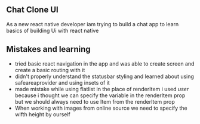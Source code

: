## Chat Clone UI

As a new react native developer iam trying to build a chat app to learn basics of building Ui with react native

## Mistakes and learning

- tried basic react navigation in the app and was able to create screen and create a basic routing with it
- didn't properly understand the statusbar styling and learned about using safeareaprovider and using insets of it
- made mistake while using flatlist in the place of renderItem i used _user_ because i thought we can specify the variable in the renderItem prop but we should always need to use Item from the renderItem prop
- When working with images from online source we need to specify the wifth height by ourself
